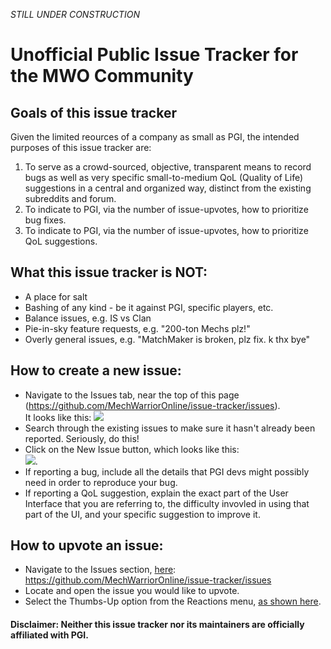 *STILL UNDER CONSTRUCTION*

# Unofficial Public Issue Tracker for the MWO Community

## Goals of this issue tracker
Given the limited reources of a company as small as PGI, the intended purposes of this issue tracker are:
1. To serve as a crowd-sourced, objective, transparent means to record bugs as well as very specific small-to-medium QoL (Quality of Life) suggestions in a central and organized way, distinct from the existing subreddits and forum.
2. To indicate to PGI, via the number of issue-upvotes, how to prioritize bug fixes.
3. To indicate to PGI, via the number of issue-upvotes, how to prioritize QoL suggestions.
  
  
## What this issue tracker is NOT:
* A place for salt
* Bashing of any kind - be it against PGI, specific players, etc.
* Balance issues, e.g. IS vs Clan
* Pie-in-sky feature requests, e.g. "200-ton Mechs plz!"
* Overly general issues, e.g. "MatchMaker is broken, plz fix. k thx bye"
  
## How to create a new issue:
* Navigate to the Issues tab, near the top of this page (https://github.com/MechWarriorOnline/issue-tracker/issues).  
It looks like this: ![](https://help.github.com/assets/images/help/repository/repo-tabs-issues.png)
* Search through the existing issues to make sure it hasn't already been reported. Seriously, do this!
* Click on the New Issue button, which looks like this:  
![](https://help.github.com/assets/images/help/issues/new_issues_button.png).
* If reporting a bug, include all the details that PGI devs might possibly need in order to reproduce your bug.
* If reporting a QoL suggestion, explain the exact part of the User Interface that you are referring to, the difficulty invovled in using that part of the UI, and your specific suggestion to improve it.
  
## How to upvote an issue:
* Navigate to the Issues section, [here](https://github.com/MechWarriorOnline/issue-tracker/issues): https://github.com/MechWarriorOnline/issue-tracker/issues
* Locate and open the issue you would like to upvote.
* Select the Thumbs-Up option from the Reactions menu, [as shown here](http://lauhakari.com/content/uploads/2016/03/github_reactions.png).


#### Disclaimer: Neither this issue tracker nor its maintainers are officially affiliated with PGI.
